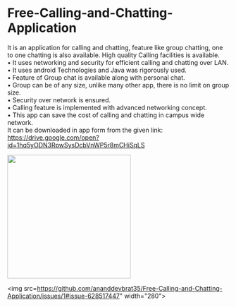 # Free-Calling-and-Chatting-Application
It is an application for calling and chatting, feature like group chatting, one to one chatting is also available. High quality Calling facilities is available.\
• It uses networking and security for efficient calling and chatting over LAN. \
• It uses android Technologies and Java was rigorously used. \
• Feature of Group chat is available along with personal chat. \
• Group can be of any size, unlike many other app, there is no limit on group size. \
• Security over network is ensured. \
• Calling feature is implemented with advanced networking concept. \
• This app can save the cost of calling and chatting in campus wide network. \
It can be downloaded in app form from the given link:\
https://drive.google.com/open?id=1hq5yODN3RpwSysDcbVnWP5r8mCHiSqLS    


<img src="https://user-images.githubusercontent.com/40437267/83333468-1f401200-a2be-11ea-84db-95d0d896d184.png" width="280">

<img src=https://github.com/ananddevbrat35/Free-Calling-and-Chatting-Application/issues/1#issue-628517447" width="280">
